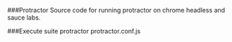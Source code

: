 ###Protractor
Source code for running protractor on chrome headless and sauce labs.

###Execute suite
protractor protractor.conf.js